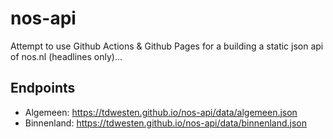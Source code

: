 # nos-api
Attempt to use Github Actions &amp; Github Pages for a building a static json api of nos.nl (headlines only)...

## Endpoints
- Algemeen: https://tdwesten.github.io/nos-api/data/algemeen.json
- Binnenland: https://tdwesten.github.io/nos-api/data/binnenland.json

